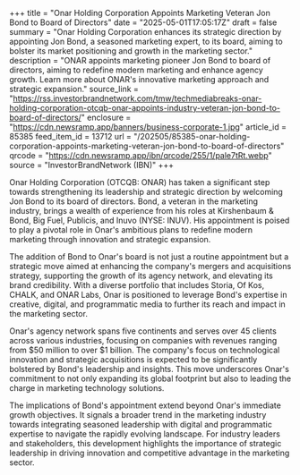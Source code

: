 +++
title = "Onar Holding Corporation Appoints Marketing Veteran Jon Bond to Board of Directors"
date = "2025-05-01T17:05:17Z"
draft = false
summary = "Onar Holding Corporation enhances its strategic direction by appointing Jon Bond, a seasoned marketing expert, to its board, aiming to bolster its market positioning and growth in the marketing sector."
description = "ONAR appoints marketing pioneer Jon Bond to board of directors, aiming to redefine modern marketing and enhance agency growth. Learn more about ONAR's innovative marketing approach and strategic expansion."
source_link = "https://rss.investorbrandnetwork.com/tmw/techmediabreaks-onar-holding-corporation-otcqb-onar-appoints-industry-veteran-jon-bond-to-board-of-directors/"
enclosure = "https://cdn.newsramp.app/banners/business-corporate-1.jpg"
article_id = 85385
feed_item_id = 13712
url = "/202505/85385-onar-holding-corporation-appoints-marketing-veteran-jon-bond-to-board-of-directors"
qrcode = "https://cdn.newsramp.app/ibn/qrcode/255/1/pale7tRt.webp"
source = "InvestorBrandNetwork (IBN)"
+++

<p>Onar Holding Corporation (OTCQB: ONAR) has taken a significant step towards strengthening its leadership and strategic direction by welcoming Jon Bond to its board of directors. Bond, a veteran in the marketing industry, brings a wealth of experience from his roles at Kirshenbaum & Bond, Big Fuel, Publicis, and Inuvo (NYSE: INUV). His appointment is poised to play a pivotal role in Onar's ambitious plans to redefine modern marketing through innovation and strategic expansion.</p><p>The addition of Bond to Onar's board is not just a routine appointment but a strategic move aimed at enhancing the company's mergers and acquisitions strategy, supporting the growth of its agency network, and elevating its brand credibility. With a diverse portfolio that includes Storia, Of Kos, CHALK, and ONAR Labs, Onar is positioned to leverage Bond's expertise in creative, digital, and programmatic media to further its reach and impact in the marketing sector.</p><p>Onar's agency network spans five continents and serves over 45 clients across various industries, focusing on companies with revenues ranging from $50 million to over $1 billion. The company's focus on technological innovation and strategic acquisitions is expected to be significantly bolstered by Bond's leadership and insights. This move underscores Onar's commitment to not only expanding its global footprint but also to leading the charge in marketing technology solutions.</p><p>The implications of Bond's appointment extend beyond Onar's immediate growth objectives. It signals a broader trend in the marketing industry towards integrating seasoned leadership with digital and programmatic expertise to navigate the rapidly evolving landscape. For industry leaders and stakeholders, this development highlights the importance of strategic leadership in driving innovation and competitive advantage in the marketing sector.</p>